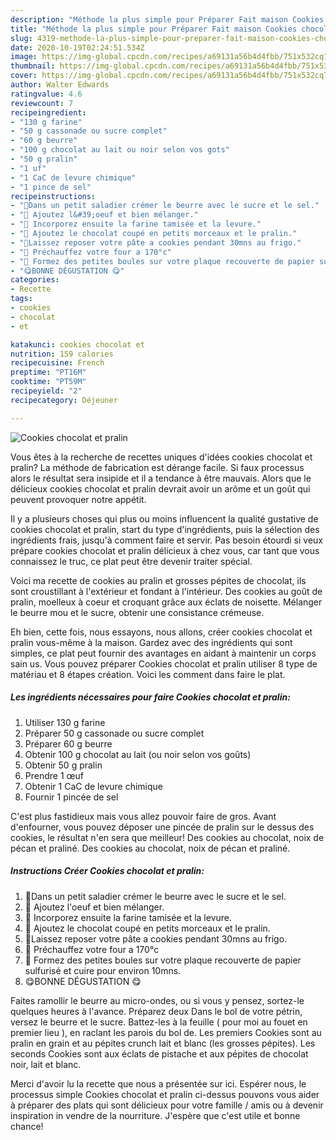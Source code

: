 ```yaml
---
description: "Méthode la plus simple pour Préparer Fait maison Cookies chocolat et pralin"
title: "Méthode la plus simple pour Préparer Fait maison Cookies chocolat et pralin"
slug: 4319-methode-la-plus-simple-pour-preparer-fait-maison-cookies-chocolat-et-pralin
date: 2020-10-19T02:24:51.534Z
image: https://img-global.cpcdn.com/recipes/a69131a56b4d4fbb/751x532cq70/cookies-chocolat-et-pralin-photo-principale-de-la-recette.jpg
thumbnail: https://img-global.cpcdn.com/recipes/a69131a56b4d4fbb/751x532cq70/cookies-chocolat-et-pralin-photo-principale-de-la-recette.jpg
cover: https://img-global.cpcdn.com/recipes/a69131a56b4d4fbb/751x532cq70/cookies-chocolat-et-pralin-photo-principale-de-la-recette.jpg
author: Walter Edwards
ratingvalue: 4.6
reviewcount: 7
recipeingredient:
- "130 g farine"
- "50 g cassonade ou sucre complet"
- "60 g beurre"
- "100 g chocolat au lait ou noir selon vos gots"
- "50 g pralin"
- "1 uf"
- "1 CaC de levure chimique"
- "1 pince de sel"
recipeinstructions:
- "🍪Dans un petit saladier crémer le beurre avec le sucre et le sel."
- "🍪 Ajoutez l&#39;oeuf et bien mélanger."
- "🍪 Incorporez ensuite la farine tamisée et la levure."
- "🍪 Ajoutez le chocolat coupé en petits morceaux et le pralin."
- "🍪Laissez reposer votre pâte a cookies pendant 30mns au frigo."
- "🍪 Préchauffez votre four a 170°c"
- "🍪 Formez des petites boules sur votre plaque recouverte de papier sulfurisé et cuire pour environ 10mns."
- "😋BONNE DÉGUSTATION 😋"
categories:
- Recette
tags:
- cookies
- chocolat
- et

katakunci: cookies chocolat et 
nutrition: 159 calories
recipecuisine: French
preptime: "PT16M"
cooktime: "PT59M"
recipeyield: "2"
recipecategory: Déjeuner

---
```



![Cookies chocolat et pralin](https://img-global.cpcdn.com/recipes/a69131a56b4d4fbb/751x532cq70/cookies-chocolat-et-pralin-photo-principale-de-la-recette.jpg)

Vous êtes à la recherche de recettes uniques d'idées cookies chocolat et pralin? La méthode de fabrication est dérange facile. Si faux processus alors le résultat sera insipide et il a tendance à être mauvais. Alors que le délicieux cookies chocolat et pralin devrait avoir un arôme et un goût qui peuvent provoquer notre appétit.

Il y a plusieurs choses qui plus ou moins influencent la qualité gustative de cookies chocolat et pralin, start du type d'ingrédients, puis la sélection des ingrédients frais, jusqu'à comment faire et servir. Pas besoin étourdi si veux prépare cookies chocolat et pralin délicieux à chez vous, car tant que vous connaissez le truc, ce plat peut être devenir traiter spécial.

Voici ma recette de cookies au pralin et grosses pépites de chocolat, ils sont croustillant à l&#39;extérieur et fondant à l&#39;intérieur. Des cookies au goût de pralin, moelleux à coeur et croquant grâce aux éclats de noisette. Mélanger le beurre mou et le sucre, obtenir une consistance crémeuse.


Eh bien, cette fois, nous essayons, nous allons, créer cookies chocolat et pralin vous-même à la maison. Gardez avec des ingrédients qui sont simples, ce plat peut fournir des avantages en aidant à maintenir un corps sain us. Vous pouvez préparer Cookies chocolat et pralin utiliser 8 type de matériau et 8 étapes création. Voici les comment dans faire le plat.

<!--inarticleads1-->

##### Les ingrédients nécessaires pour faire Cookies chocolat et pralin:

1. Utiliser 130 g farine
1. Préparer 50 g cassonade ou sucre complet
1. Préparer 60 g beurre
1. Obtenir 100 g chocolat au lait (ou noir selon vos goûts)
1. Obtenir 50 g pralin
1. Prendre 1 œuf
1. Obtenir 1 CaC de levure chimique
1. Fournir 1 pincée de sel


C&#39;est plus fastidieux mais vous allez pouvoir faire de gros. Avant d&#39;enfourner, vous pouvez déposer une pincée de pralin sur le dessus des cookies, le résultat n&#39;en sera que meilleur! Des cookies au chocolat, noix de pécan et praliné. Des cookies au chocolat, noix de pécan et praliné. 

<!--inarticleads2-->

##### Instructions Créer Cookies chocolat et pralin:

1. 🍪Dans un petit saladier crémer le beurre avec le sucre et le sel.
1. 🍪 Ajoutez l&#39;oeuf et bien mélanger.
1. 🍪 Incorporez ensuite la farine tamisée et la levure.
1. 🍪 Ajoutez le chocolat coupé en petits morceaux et le pralin.
1. 🍪Laissez reposer votre pâte a cookies pendant 30mns au frigo.
1. 🍪 Préchauffez votre four a 170°c
1. 🍪 Formez des petites boules sur votre plaque recouverte de papier sulfurisé et cuire pour environ 10mns.
1. 😋BONNE DÉGUSTATION 😋


Faites ramollir le beurre au micro-ondes, ou si vous y pensez, sortez-le quelques heures à l&#39;avance. Préparez deux Dans le bol de votre pétrin, versez le beurre et le sucre. Battez-les à la feuille ( pour moi au fouet en premier lieu ), en raclant les parois du bol de. Les premiers Cookies sont au pralin en grain et au pépites crunch lait et blanc (les grosses pépites). Les seconds Cookies sont aux éclats de pistache et aux pépites de chocolat noir, lait et blanc. 


Merci d'avoir lu la recette que nous a présentée sur ici. Espérer nous, le processus simple Cookies chocolat et pralin ci-dessus pouvons vous aider à préparer des plats qui sont délicieux pour votre famille / amis ou à devenir inspiration in vendre de la nourriture. J'espère que c'est utile et bonne chance!
